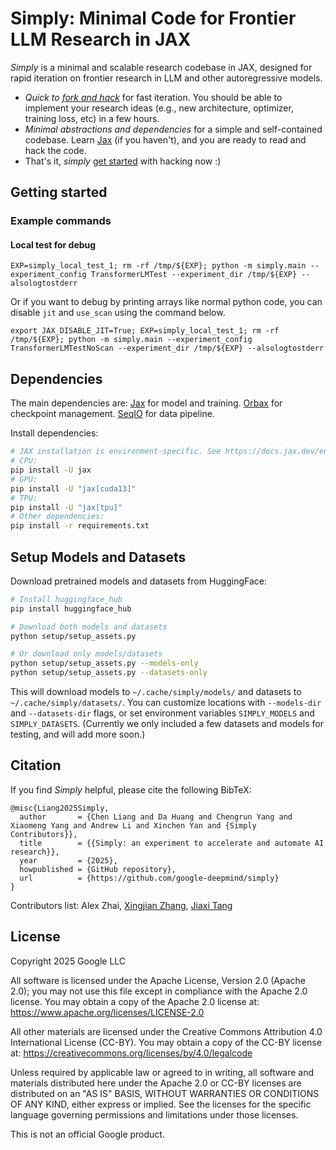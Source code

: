 <!-- mdlint off(LINE_OVER_80) -->
# Simply: Minimal Code for Frontier LLM Research in JAX 

*Simply* is a minimal and scalable research codebase in JAX, designed for rapid iteration on frontier research in LLM and other autoregressive models.

- *Quick to [fork and hack](#getting-started)* for fast iteration. You should be able to implement your research ideas (e.g., new architecture, optimizer, training loss, etc) in a few hours.
- *Minimal abstractions and dependencies* for a simple and self-contained codebase. Learn [Jax](https://jax.readthedocs.io/en/latest/index.html) (if you haven't), and you are ready to read and hack the code.
- That's it, *simply* [get started](#getting-started) with hacking now :)

## Getting started
### Example commands

#### Local test for debug
```shell
EXP=simply_local_test_1; rm -rf /tmp/${EXP}; python -m simply.main --experiment_config TransformerLMTest --experiment_dir /tmp/${EXP} --alsologtostderr
```
Or if you want to debug by printing arrays like normal python code, you can disable `jit` and `use_scan` using the command below.

```shell
export JAX_DISABLE_JIT=True; EXP=simply_local_test_1; rm -rf /tmp/${EXP}; python -m simply.main --experiment_config TransformerLMTestNoScan --experiment_dir /tmp/${EXP} --alsologtostderr
```

## Dependencies

The main dependencies are:
[Jax](https://jax.readthedocs.io/en/latest/index.html) for model and training.
[Orbax](https://orbax.readthedocs.io/en/latest/) for checkpoint management.
[SeqIO](https://github.com/google/seqio) for data pipeline.

Install dependencies:

```bash
# JAX installation is environment-specific. See https://docs.jax.dev/en/latest/installation.html
# CPU:
pip install -U jax
# GPU:
pip install -U "jax[cuda13]"
# TPU:
pip install -U "jax[tpu]"
# Other dependencies:
pip install -r requirements.txt
```

## Setup Models and Datasets

Download pretrained models and datasets from HuggingFace:

```bash
# Install huggingface_hub
pip install huggingface_hub

# Download both models and datasets
python setup/setup_assets.py

# Or download only models/datasets
python setup/setup_assets.py --models-only
python setup/setup_assets.py --datasets-only
```

This will download models to `~/.cache/simply/models/` and datasets to `~/.cache/simply/datasets/`. You can customize locations with `--models-dir` and `--datasets-dir` flags, or set environment variables `SIMPLY_MODELS` and `SIMPLY_DATASETS`. (Currently we only included a few datasets and models for testing, and will add more soon.)

## Citation

If you find *Simply* helpful, please cite the following BibTeX:

```
@misc{Liang2025Simply,
  author       = {Chen Liang and Da Huang and Chengrun Yang and Xiaomeng Yang and Andrew Li and Xinchen Yan and {Simply Contributors}},
  title        = {{Simply: an experiment to accelerate and automate AI research}},
  year         = {2025},
  howpublished = {GitHub repository},
  url          = {https://github.com/google-deepmind/simply}
}
```

Contributors list:
Alex Zhai, [Xingjian Zhang](https://github.com/xingjian-zhang), [Jiaxi Tang](https://github.com/graytowne)


## License

Copyright 2025 Google LLC

All software is licensed under the Apache License, Version 2.0 (Apache 2.0); you may not use this file except in compliance with the Apache 2.0 license. You may obtain a copy of the Apache 2.0 license at: https://www.apache.org/licenses/LICENSE-2.0

All other materials are licensed under the Creative Commons Attribution 4.0 International License (CC-BY). You may obtain a copy of the CC-BY license at: https://creativecommons.org/licenses/by/4.0/legalcode

Unless required by applicable law or agreed to in writing, all software and materials distributed here under the Apache 2.0 or CC-BY licenses are distributed on an "AS IS" BASIS, WITHOUT WARRANTIES OR CONDITIONS OF ANY KIND, either express or implied. See the licenses for the specific language governing permissions and limitations under those licenses.

This is not an official Google product.
